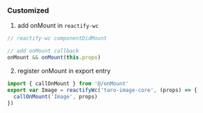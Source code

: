 ### Customized

1. add onMount in `reactify-wc`

```js
// reactify-wc componentDidMount

// add onMount callback
onMount && onMount(this.props)
```

2. register onMount in export entry

```js   
import { callOnMount } from '@/onMount'
export var Image = reactifyWc('taro-image-core', (props) => {
  callOnMount('Image', props)
})
```